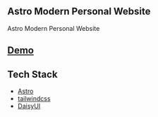 ## Astro Modern Personal Website

Astro Modern Personal Website
## [Demo](https://linh-nguyenkhanh.github.io/linh-portfolio/)

## Tech Stack

- [Astro](https://astro.build)
- [tailwindcss](https://tailwindcss.com/)
- [DaisyUI](https://daisyui.com/)

















